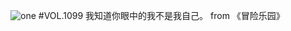 ![one](http://image.wufazhuce.com/Fi3fxF8_6xNnySHdXDVyronnHgP6)
#VOL.1099
我知道你眼中的我不是我自己。 from 《冒险乐园》